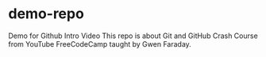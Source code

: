 # demo-repo
Demo for Github Intro Video
This repo is about Git and GitHub Crash Course from YouTube FreeCodeCamp taught by Gwen Faraday.
